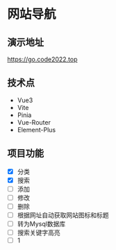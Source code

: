 # 网站导航
## 演示地址
https://go.code2022.top
## 技术点
- Vue3
- Vite
- Pinia
- Vue-Router
- Element-Plus
  
## 项目功能
- [x] 分类
- [x] 搜索
- [ ] 添加
- [ ] 修改
- [ ] 删除
- [ ] 根据网址自动获取网站图标和标题
- [ ] 转为Mysql数据库
- [ ] 搜索关键字高亮
- [ ] 1
